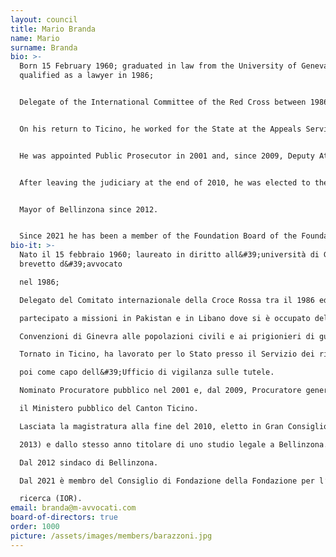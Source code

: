```yaml
---
layout: council
title: Mario Branda
name: Mario
surname: Branda
bio: >-
  Born 15 February 1960; graduated in law from the University of Geneva and
  qualified as a lawyer in 1986;


  Delegate of the International Committee of the Red Cross between 1986 and 1988, he took part in missions in Pakistan and Lebanon where he worked on the application of the Geneva Conventions to civilians and prisoners of war. 


  On his return to Ticino, he worked for the State at the Appeals Service of the Consiglio di Stato, then as Head of the Office of oversight of the guardianships.


  He was appointed Public Prosecutor in 2001 and, since 2009, Deputy Attorney General  of  Canton of Ticino. 


  After leaving the judiciary at the end of 2010, he was elected to the Gran Consiglio in April 2011 (until 2013) and in the same year he founded his own Law Firm in Bellinzona.


  Mayor of Bellinzona since 2012.


  Since 2021 he has been a member of the Foundation Board of the Foundation for the Institute of Oncology Research (IOR).
bio-it: >-
  Nato il 15 febbraio 1960; laureato in diritto all&#39;università di Ginevra e
  brevetto d&#39;avvocato

  nel 1986;

  Delegato del Comitato internazionale della Croce Rossa tra il 1986 ed il 1988, ha

  partecipato a missioni in Pakistan e in Libano dove si è occupato dell&#39;applicazione delle

  Convenzioni di Ginevra alle popolazioni civili e ai prigionieri di guerra.

  Tornato in Ticino, ha lavorato per lo Stato presso il Servizio dei ricorsi del Consiglio di Stato

  poi come capo dell&#39;Ufficio di vigilanza sulle tutele.

  Nominato Procuratore pubblico nel 2001 e, dal 2009, Procuratore generale aggiunto presso

  il Ministero pubblico del Canton Ticino.

  Lasciata la magistratura alla fine del 2010, eletto in Gran Consiglio nell’aprile 2011 (fino al

  2013) e dallo stesso anno titolare di uno studio legale a Bellinzona.

  Dal 2012 sindaco di Bellinzona.

  Dal 2021 è membro del Consiglio di Fondazione della Fondazione per l’Istituto oncologico di

  ricerca (IOR).
email: branda@m-avvocati.com
board-of-directors: true
order: 1000
picture: /assets/images/members/barazzoni.jpg
---
```

